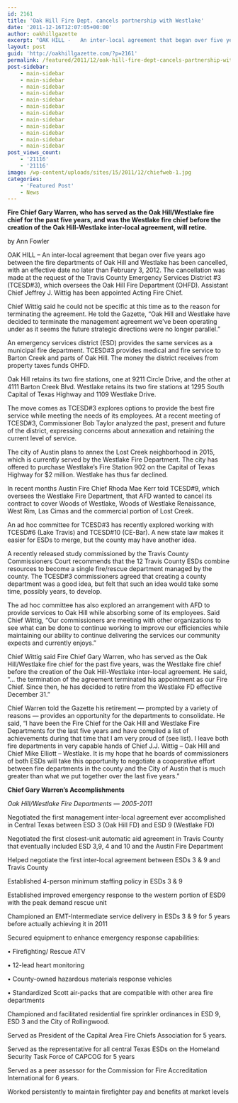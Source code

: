 ```yaml
---
id: 2161
title: 'Oak Hill Fire Dept. cancels partnership with Westlake'
date: '2011-12-16T12:07:05+00:00'
author: oakhillgazette
excerpt: "OAK HILL -   An inter-local agreement that began over five years ago between the fire departments of Oak Hill and Westlake has been cancelled, with an effective date no later than February 3, 2012. The cancellation was made at the request of the Travis County Emergency Services District #3 (TCESD#3), which oversees the Oak Hill Fire Department (OHFD). Assistant Chief Jeffrey J. Wittig has been appointed Acting Fire Chief.\n   Chief Wittig said he could not be specific at this time as to the reason for terminating the agreement. He told the Gazette, \"Oak Hill and Westlake have decided to terminate the management agreement we've been operating under as it seems the future strategic directions were no longer parallel.\""
layout: post
guid: 'http://oakhillgazette.com/?p=2161'
permalink: /featured/2011/12/oak-hill-fire-dept-cancels-partnership-with-westlake/
post-sidebar:
    - main-sidebar
    - main-sidebar
    - main-sidebar
    - main-sidebar
    - main-sidebar
    - main-sidebar
    - main-sidebar
    - main-sidebar
    - main-sidebar
    - main-sidebar
    - main-sidebar
    - main-sidebar
post_views_count:
    - '21116'
    - '21116'
image: /wp-content/uploads/sites/15/2011/12/chiefweb-1.jpg
categories:
    - 'Featured Post'
    - News
---
```


**Fire Chief Gary Warren, who has served as the Oak Hill/Westlake fire chief for the past five years, and was the Westlake fire chief before the creation of the Oak Hill-Westlake inter-local agreement, will retire.**

by Ann Fowler

OAK HILL – An inter-local agreement that began over five years ago between the fire departments of Oak Hill and Westlake has been cancelled, with an effective date no later than February 3, 2012. The cancellation was made at the request of the Travis County Emergency Services District #3 (TCESD#3), which oversees the Oak Hill Fire Department (OHFD). Assistant Chief Jeffrey J. Wittig has been appointed Acting Fire Chief.

Chief Wittig said he could not be specific at this time as to the reason for terminating the agreement. He told the Gazette, “Oak Hill and Westlake have decided to terminate the management agreement we’ve been operating under as it seems the future strategic directions were no longer parallel.”

An emergency services district (ESD) provides the same services as a municipal fire department. TCESD#3 provides medical and fire service to Barton Creek and parts of Oak Hill. The money the district receives from property taxes funds OHFD.

Oak Hill retains its two fire stations, one at 9211 Circle Drive, and the other at 4111 Barton Creek Blvd. Westlake retains its two fire stations at 1295 South Capital of Texas Highway and 1109 Westlake Drive.

The move comes as TCESD#3 explores options to provide the best fire service while meeting the needs of its employees. At a recent meeting of TCESD#3, Commissioner Bob Taylor analyzed the past, present and future of the district, expressing concerns about annexation and retaining the current level of service.

The city of Austin plans to annex the Lost Creek neighborhood in 2015, which is currently served by the Westlake Fire Department. The city has offered to purchase Westlake’s Fire Station 902 on the Capital of Texas Highway for $2 million. Westlake has thus far declined.

In recent months Austin Fire Chief Rhoda Mae Kerr told TCESD#9, which oversees the Westlake Fire Department, that AFD wanted to cancel its contract to cover Woods of Westlake, Woods of Westlake Renaissance, West Rim, Las Cimas and the commercial portion of Lost Creek.

An ad hoc committee for TCESD#3 has recently explored working with TCESD#6 (Lake Travis) and TCESD#10 (CE-Bar). A new state law makes it easier for ESDs to merge, but the county may have another idea.

A recently released study commissioned by the Travis County Commissioners Court recommends that the 12 Travis County ESDs combine resources to become a single fire/rescue department managed by the county. The TCESD#3 commissioners agreed that creating a county department was a good idea, but felt that such an idea would take some time, possibly years, to develop.

The ad hoc committee has also explored an arrangement with AFD to provide services to Oak Hill while absorbing some of its employees. Said Chief Wittig, “Our commissioners are meeting with other organizations to see what can be done to continue working to improve our efficiencies while maintaining our ability to continue delivering the services our community expects and currently enjoys.”

Chief Wittig said Fire Chief Gary Warren, who has served as the Oak Hill/Westlake fire chief for the past five years, was the Westlake fire chief before the creation of the Oak Hill-Westlake inter-local agreement. He said, “… the termination of the agreement terminated his appointment as our Fire Chief. Since then, he has decided to retire from the Westlake FD effective December 31.”

Chief Warren told the Gazette his retirement — prompted by a variety of reasons — provides an opportunity for the departments to consolidate. He said, “I have been the Fire Chief for the Oak Hill and Westlake Fire Departments for the last five years and have compiled a list of achievements during that time that I am very proud of (see list). I leave both fire departments in very capable hands of Chief J.J. Wittig – Oak Hill and Chief Mike Elliott – Westlake. It is my hope that he boards of commissioners of both ESDs will take this opportunity to negotiate a cooperative effort between fire departments in the county and the City of Austin that is much greater than what we put together over the last five years.”

**Chief Gary Warren’s Accomplishments**

*Oak Hill/Westlake Fire Departments — 2005-2011*

Negotiated the first management inter-local agreement ever accomplished in Central Texas between ESD 3 (Oak Hill FD) and ESD 9 (Westlake FD)

Negotiated the first closest-unit automatic aid agreement in Travis County that eventually included ESD 3,9, 4 and 10 and the Austin Fire Department

Helped negotiate the first inter-local agreement between ESDs 3 &amp; 9 and Travis County

Established 4-person minimum staffing policy in ESDs 3 &amp; 9

Established improved emergency response to the western portion of ESD9 with the peak demand rescue unit

Championed an EMT-Intermediate service delivery in ESDs 3 &amp; 9 for 5 years before actually achieving it in 2011

Secured equipment to enhance emergency response capabilities:

• Firefighting/ Rescue ATV

• 12-lead heart monitoring

• County-owned hazardous materials response vehicles

• Standardized Scott air-packs that are compatible with other area fire departments

Championed and facilitated residential fire sprinkler ordinances in ESD 9, ESD 3 and the City of Rollingwood.

Served as President of the Capital Area Fire Chiefs Association for 5 years.

Served as the representative for all central Texas ESDs on the Homeland Security Task Force of CAPCOG for 5 years

Served as a peer assessor for the Commission for Fire Accreditation International for 6 years.

Worked persistently to maintain firefighter pay and benefits at market levels